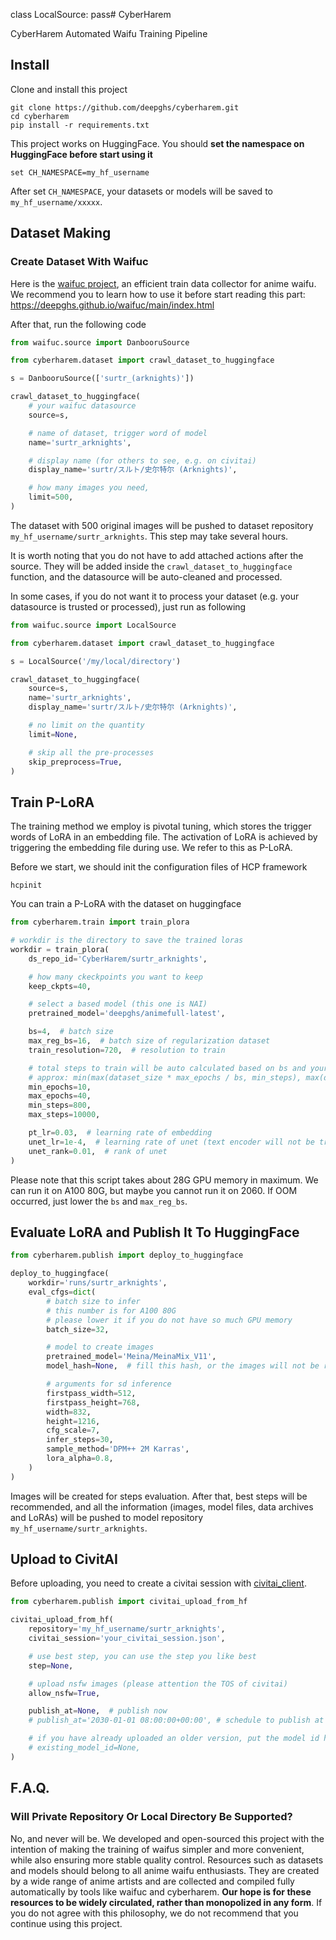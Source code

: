 class LocalSource:
pass# CyberHarem

CyberHarem Automated Waifu Training Pipeline

## Install

Clone and install this project

```shell
git clone https://github.com/deepghs/cyberharem.git
cd cyberharem
pip install -r requirements.txt
```

This project works on HuggingFace. You should **set the namespace on HuggingFace before start using it**

```shell
set CH_NAMESPACE=my_hf_username
```

After set `CH_NAMESPACE`, your datasets or models will be saved to `my_hf_username/xxxxx`.

## Dataset Making

### Create Dataset With Waifuc

Here is the [waifuc project](https://github.com/deepghs/waifuc), an efficient train data collector for anime waifu.
We recommend you to learn how to use it before start reading this part: https://deepghs.github.io/waifuc/main/index.html

After that, run the following code

```python
from waifuc.source import DanbooruSource

from cyberharem.dataset import crawl_dataset_to_huggingface

s = DanbooruSource(['surtr_(arknights)'])

crawl_dataset_to_huggingface(
    # your waifuc datasource
    source=s,

    # name of dataset, trigger word of model
    name='surtr_arknights',

    # display name (for others to see, e.g. on civitai)
    display_name='surtr/スルト/史尔特尔 (Arknights)',

    # how many images you need,
    limit=500,
)

```

The dataset with 500 original images will be pushed to dataset repository `my_hf_username/surtr_arknights`.
This step may take several hours.

It is worth noting that you do not have to add attached actions after the source. They will be added inside the
`crawl_dataset_to_huggingface` function, and the datasource will be auto-cleaned and processed.

In some cases, if you do not want it to process your dataset (e.g. your datasource is trusted or processed), just run
as following

```python
from waifuc.source import LocalSource

from cyberharem.dataset import crawl_dataset_to_huggingface

s = LocalSource('/my/local/directory')

crawl_dataset_to_huggingface(
    source=s,
    name='surtr_arknights',
    display_name='surtr/スルト/史尔特尔 (Arknights)',

    # no limit on the quantity
    limit=None,

    # skip all the pre-processes 
    skip_preprocess=True,
)
```

## Train P-LoRA

The training method we employ is pivotal tuning, which stores the trigger words of LoRA in an embedding file. The
activation of LoRA is achieved by triggering the embedding file during use. We refer to this as P-LoRA.

Before we start, we should init the configuration files of HCP framework

```shell
hcpinit

```

You can train a P-LoRA with the dataset on huggingface

```python
from cyberharem.train import train_plora

# workdir is the directory to save the trained loras
workdir = train_plora(
    ds_repo_id='CyberHarem/surtr_arknights',

    # how many ckeckpoints you want to keep
    keep_ckpts=40,

    # select a based model (this one is NAI)
    pretrained_model='deepghs/animefull-latest',

    bs=4,  # batch size
    max_reg_bs=16,  # batch size of regularization dataset
    train_resolution=720,  # resolution to train

    # total steps to train will be auto calculated based on bs and your dataset's size
    # approx: min(max(dataset_size * max_epochs / bs, min_steps), max(dataset_size * min_epochs / bs, max_steps))
    min_epochs=10,
    max_epochs=40,
    min_steps=800,
    max_steps=10000,

    pt_lr=0.03,  # learning rate of embedding
    unet_lr=1e-4,  # learning rate of unet (text encoder will not be trained)
    unet_rank=0.01,  # rank of unet
)
```

Please note that this script takes about 28G GPU memory in maximum. We can run it on A100 80G, but maybe you cannot
run it on 2060. If OOM occurred, just lower the `bs` and `max_reg_bs`.

## Evaluate LoRA and Publish It To HuggingFace

```python
from cyberharem.publish import deploy_to_huggingface

deploy_to_huggingface(
    workdir='runs/surtr_arknights',
    eval_cfgs=dict(
        # batch size to infer
        # this number is for A100 80G
        # please lower it if you do not have so much GPU memory
        batch_size=32,

        # model to create images
        pretrained_model='Meina/MeinaMix_V11',
        model_hash=None,  # fill this hash, or the images will not be referenced to the base model on civitai

        # arguments for sd inference
        firstpass_width=512,
        firstpass_height=768,
        width=832,
        height=1216,
        cfg_scale=7,
        infer_steps=30,
        sample_method='DPM++ 2M Karras',
        lora_alpha=0.8,
    )
)
```

Images will be created for steps evaluation. After that, best steps will be recommended, and all the information
(images, model files, data archives and LoRAs) will be pushed to model repository `my_hf_username/surtr_arknights`.

## Upload to CivitAI

Before uploading, you need to create a civitai session
with [civitai_client](https://github.com/narugo1992/civitai_client).

```python
from cyberharem.publish import civitai_upload_from_hf

civitai_upload_from_hf(
    repository='my_hf_username/surtr_arknights',
    civitai_session='your_civitai_session.json',

    # use best step, you can use the step you like best
    step=None,

    # upload nsfw images (please attention the TOS of civitai)
    allow_nsfw=True,

    publish_at=None,  # publish now
    # publish_at='2030-01-01 08:00:00+00:00', # schedule to publish at '2030-01-01 08:00:00+00:00'

    # if you have already uploaded an older version, put the model id here
    # existing_model_id=None,
)
```

## F.A.Q.

### Will Private Repository Or Local Directory Be Supported?

No, and never will be. We developed and open-sourced this project with the intention of making the training of waifus
simpler and more convenient, while also ensuring more stable quality control. Resources such as datasets and models
should belong to all anime waifu enthusiasts. They are created by a wide range of anime artists and are collected and
compiled fully automatically by tools like waifuc and cyberharem. **Our hope is for these resources to be widely
circulated, rather than monopolized in any form**. If you do not agree with this philosophy, we do not recommend that
you continue using this project.

